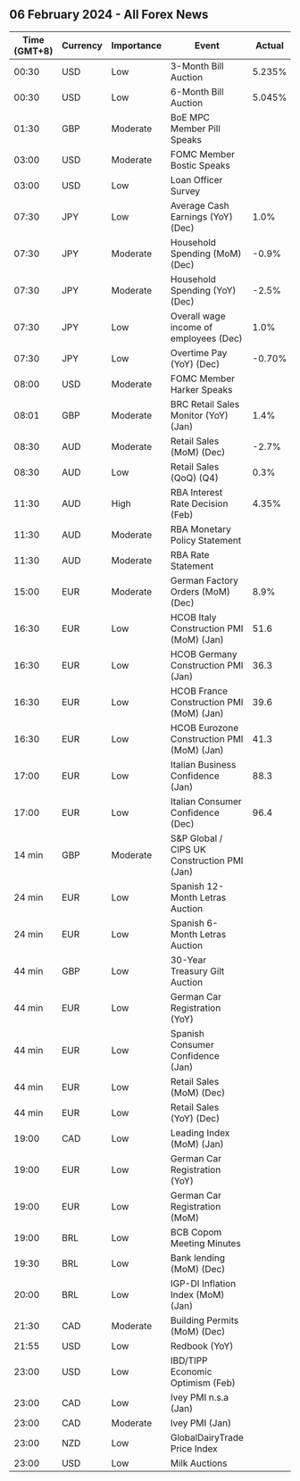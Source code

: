 ## 06 February 2024 - All Forex News

| Time (GMT+8) | Currency | Importance | Event | Actual | Forecast | Previous |
|------|----------|------------|-------|--------|----------|----------|
| 00:30 | USD | Low | 3-Month Bill Auction | 5.235% |  | 5.210% |
| 00:30 | USD | Low | 6-Month Bill Auction | 5.045% |  | 4.985% |
| 01:30 | GBP | Moderate | BoE MPC Member Pill Speaks |  |  |  |
| 03:00 | USD | Moderate | FOMC Member Bostic Speaks |  |  |  |
| 03:00 | USD | Low | Loan Officer Survey |  |  |  |
| 07:30 | JPY | Low | Average Cash Earnings (YoY) (Dec) | 1.0% | 1.3% | 0.2% |
| 07:30 | JPY | Moderate | Household Spending (MoM) (Dec) | -0.9% | 0.2% | -1.0% |
| 07:30 | JPY | Moderate | Household Spending (YoY) (Dec) | -2.5% | -2.0% | -2.9% |
| 07:30 | JPY | Low | Overall wage income of employees (Dec) | 1.0% |  | 0.7% |
| 07:30 | JPY | Low | Overtime Pay (YoY) (Dec) | -0.70% |  | 0.90% |
| 08:00 | USD | Moderate | FOMC Member Harker Speaks |  |  |  |
| 08:01 | GBP | Moderate | BRC Retail Sales Monitor (YoY) (Jan) | 1.4% | 1.2% | 1.9% |
| 08:30 | AUD | Moderate | Retail Sales (MoM) (Dec) | -2.7% | 0.1% | 1.6% |
| 08:30 | AUD | Low | Retail Sales (QoQ) (Q4) | 0.3% |  | -0.1% |
| 11:30 | AUD | High | RBA Interest Rate Decision (Feb) | 4.35% | 4.35% | 4.35% |
| 11:30 | AUD | Moderate | RBA Monetary Policy Statement |  |  |  |
| 11:30 | AUD | Moderate | RBA Rate Statement |  |  |  |
| 15:00 | EUR | Moderate | German Factory Orders (MoM) (Dec) | 8.9% | -0.1% | 0.0% |
| 16:30 | EUR | Low | HCOB Italy Construction PMI (MoM) (Jan) | 51.6 |  | 55.2 |
| 16:30 | EUR | Low | HCOB Germany Construction PMI (Jan) | 36.3 |  | 37.0 |
| 16:30 | EUR | Low | HCOB France Construction PMI (MoM) (Jan) | 39.6 |  | 42.6 |
| 16:30 | EUR | Low | HCOB Eurozone Construction PMI (MoM) (Jan) | 41.3 |  | 43.6 |
| 17:00 | EUR | Low | Italian Business Confidence (Jan) | 88.3 |  | 87.3 |
| 17:00 | EUR | Low | Italian Consumer Confidence (Dec) | 96.4 |  | 103.6 |
| 14 min | GBP | Moderate | S&P Global / CIPS UK Construction PMI (Jan) |  | 47.2 | 46.8 |
| 24 min | EUR | Low | Spanish 12-Month Letras Auction |  |  | 3.293% |
| 24 min | EUR | Low | Spanish 6-Month Letras Auction |  |  | 3.580% |
| 44 min | GBP | Low | 30-Year Treasury Gilt Auction |  |  | 4.430% |
| 44 min | EUR | Low | German Car Registration (YoY) |  |  | -23.0% |
| 44 min | EUR | Low | Spanish Consumer Confidence (Jan) |  |  | 77.6 |
| 44 min | EUR | Low | Retail Sales (MoM) (Dec) |  | -0.9% | -0.3% |
| 44 min | EUR | Low | Retail Sales (YoY) (Dec) |  | -0.9% | -1.1% |
| 19:00 | CAD | Low | Leading Index (MoM) (Jan) |  |  | 0.05% |
| 19:00 | EUR | Low | German Car Registration (YoY) |  |  | -23.0% |
| 19:00 | EUR | Low | German Car Registration (MoM) |  |  | -1.6% |
| 19:00 | BRL | Low | BCB Copom Meeting Minutes |  |  |  |
| 19:30 | BRL | Low | Bank lending (MoM) (Dec) |  |  | 0.9% |
| 20:00 | BRL | Low | IGP-DI Inflation Index (MoM) (Jan) |  |  | 0.64% |
| 21:30 | CAD | Moderate | Building Permits (MoM) (Dec) |  | 1.8% | -3.9% |
| 21:55 | USD | Low | Redbook (YoY) |  |  | 5.0% |
| 23:00 | USD | Low | IBD/TIPP Economic Optimism (Feb) |  | 47.2 | 44.7 |
| 23:00 | CAD | Low | Ivey PMI n.s.a (Jan) |  |  | 43.7 |
| 23:00 | CAD | Moderate | Ivey PMI (Jan) |  | 55.0 | 56.3 |
| 23:00 | NZD | Low | GlobalDairyTrade Price Index |  |  | 2.3% |
| 23:00 | USD | Low | Milk Auctions |  |  | 3,493.0 |
